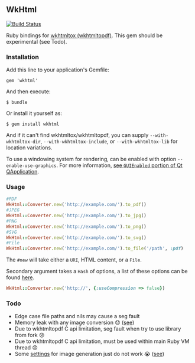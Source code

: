 ## WkHtml
[![Build Status](https://travis-ci.org/carsonreinke/wkhtml.svg?branch=master)](https://travis-ci.org/carsonreinke/wkhtml)

Ruby bindings for [wkhtmltox (wkhtmltopdf)](http://wkhtmltopdf.org/).  This gem should be experimental (see Todo).

### Installation

Add this line to your application's Gemfile:

    gem 'wkhtml'

And then execute:

    $ bundle

Or install it yourself as:

    $ gem install wkhtml

And if it can't find wkhtmltox/wkhtmltopdf, you can supply `--with-wkhtmltox-dir`, `--with-wkhtmltox-include`, or `--with-wkhtmltox-lib` for location variations.

To use a windowing system for rendering, can be enabled with option `--enable-use-graphics`.  For more information, [see `GUIEnabled` portion of Qt QApplication](http://doc.qt.io/qt-4.8/qapplication.html#QApplication-2).

### Usage

```ruby
#PDF
WkHtml::Converter.new('http://example.com/').to_pdf()
#JPEG
WkHtml::Converter.new('http://example.com/').to_jpg()
#PNG
WkHtml::Converter.new('http://example.com/').to_png()
#SVG
WkHtml::Converter.new('http://example.com/').to_svg()
#File
WkHtml::Converter.new('http://example.com/').to_file('/path', :pdf)
```

The `#new` will take either a `URI`, HTML content, or a `File`.

Secondary argument takes a `Hash` of options, a list of these options can be found [here](http://wkhtmltopdf.org/libwkhtmltox/pagesettings.html).

```ruby
WkHtml::Converter.new('http://', {:useCompression => false})
```

### Todo

* Edge case file paths and nils may cause a seg fault
* Memory leak with any image conversion :disappointed: ([see](https://github.com/wkhtmltopdf/wkhtmltopdf/issues/2700))
* Due to wkhtmltopdf C api limitation, seg fault when try to use library from fork :disappointed:
* Due to wkhtmltopdf C api limitation, must be used within main Ruby VM thread :disappointed:
* Some [settings](http://wkhtmltopdf.org/libwkhtmltox/pagesettings.html) for image generation just do not work :sob: ([see](https://github.com/wkhtmltopdf/wkhtmltopdf/issues/2802))